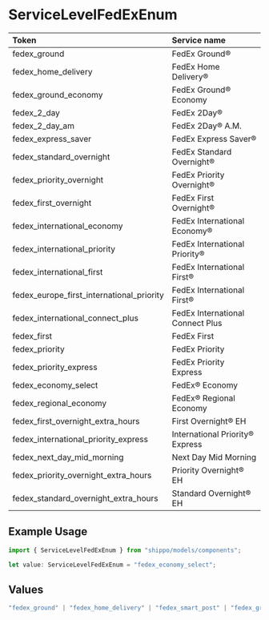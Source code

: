 # ServiceLevelFedExEnum

|Token | Service name|
|:---|:---|
| fedex_ground | FedEx Ground®|
| fedex_home_delivery | FedEx Home Delivery®|
| fedex_ground_economy | FedEx Ground® Economy|
| fedex_2_day | FedEx 2Day®|
| fedex_2_day_am | FedEx 2Day® A.M.|
| fedex_express_saver | FedEx Express Saver®|
| fedex_standard_overnight | FedEx Standard Overnight®|
| fedex_priority_overnight | FedEx Priority Overnight®|
| fedex_first_overnight | FedEx First Overnight®|
| fedex_international_economy | FedEx International Economy®|
| fedex_international_priority | FedEx International Priority®|
| fedex_international_first | FedEx International First®|
| fedex_europe_first_international_priority | FedEx International First®|
| fedex_international_connect_plus | FedEx International Connect Plus|
| fedex_first | FedEx First |
| fedex_priority | FedEx Priority |
| fedex_priority_express | FedEx Priority Express|
| fedex_economy_select | FedEx® Economy |
| fedex_regional_economy | FedEx® Regional Economy |
| fedex_first_overnight_extra_hours | First Overnight® EH |
| fedex_international_priority_express | International Priority® Express |
| fedex_next_day_mid_morning | Next Day Mid Morning |
| fedex_priority_overnight_extra_hours | Priority Overnight® EH |
| fedex_standard_overnight_extra_hours | Standard Overnight® EH |


## Example Usage

```typescript
import { ServiceLevelFedExEnum } from "shippo/models/components";

let value: ServiceLevelFedExEnum = "fedex_economy_select";
```

## Values

```typescript
"fedex_ground" | "fedex_home_delivery" | "fedex_smart_post" | "fedex_ground_economy" | "fedex_2_day" | "fedex_2_day_am" | "fedex_express_saver" | "fedex_standard_overnight" | "fedex_priority_overnight" | "fedex_first_overnight" | "fedex_international_economy" | "fedex_international_priority" | "fedex_international_first" | "fedex_europe_first_international_priority" | "fedex_international_connect_plus" | "fedex_first" | "fedex_priority" | "fedex_priority_express" | "fedex_economy_select" | "fedex_regional_economy" | "fedex_first_overnight_extra_hours" | "fedex_international_priority_express" | "fedex_next_day_mid_morning" | "fedex_priority_overnight_extra_hours" | "fedex_standard_overnight_extra_hours"
```